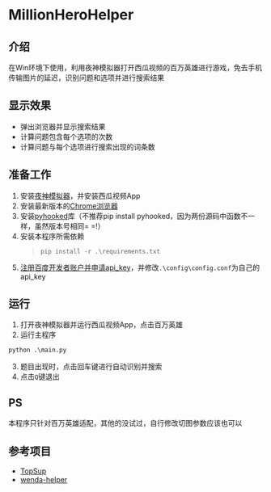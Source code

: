# MillionHeroHelper

## 介绍

在Win环境下使用，利用夜神模拟器打开西瓜视频的百万英雄进行游戏，免去手机传输图片的延迟，识别问题和选项并进行搜索结果

## 显示效果

- 弹出浏览器并显示搜索结果
- 计算问题包含每个选项的次数
- 计算问题与每个选项进行搜索出现的词条数

## 准备工作

1. 安装[夜神模拟器](https://www.yeshen.com/cn/download/fullPackage)，并安装西瓜视频App
2. 安装最新版本的[Chrome浏览器](https://www.google.com/chrome/browser/thankyou.html?statcb=1&installdataindex=defaultbrowser#)
3. 安装[pyhooked](https://github.com/ethanhs/pyhooked)库（不推荐pip install pyhooked，因为两份源码中函数不一样，虽然版本号相同= =!）
4. 安装本程序所需依赖
   >  ```pip install -r .\requirements.txt```
5. [注册百度开发者账户并申请api_key](http://ai.baidu.com/tech/ocr/general)，并修改```.\config\config.conf```为自己的api_key

## 运行

1. 打开夜神模拟器并运行西瓜视频App，点击百万英雄
2. 运行主程序
```python
python .\main.py
```
3. 题目出现时，点击回车键进行自动识别并搜索
4. 点击```Q```键退出

## PS

本程序只针对百万英雄适配，其他的没试过，自行修改切图参数应该也可以

## 参考项目

- [TopSup](https://github.com/Skyexu/TopSup)
- [wenda-helper](https://github.com/rrdssfgcs/wenda-helper)